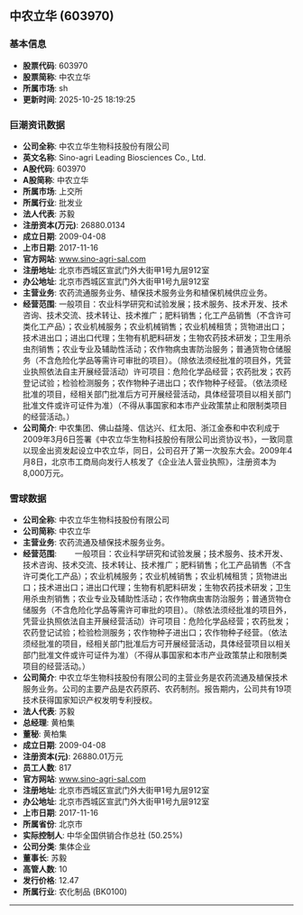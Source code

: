 ## 中农立华 (603970)

### 基本信息

- **股票代码**: 603970
- **股票简称**: 中农立华
- **所属市场**: sh
- **更新时间**: 2025-10-25 18:19:25

### 巨潮资讯数据

- **公司全称**: 中农立华生物科技股份有限公司
- **英文名称**: Sino-agri Leading Biosciences Co., Ltd.
- **A股代码**: 603970
- **A股简称**: 中农立华
- **所属市场**: 上交所
- **所属行业**: 批发业
- **法人代表**: 苏毅
- **注册资本(万元)**: 26880.0134
- **成立日期**: 2009-04-08
- **上市日期**: 2017-11-16
- **官方网站**: www.sino-agri-sal.com
- **注册地址**: 北京市西城区宣武门外大街甲1号九层912室
- **办公地址**: 北京市西城区宣武门外大街甲1号九层912室
- **主营业务**: 农药流通服务业务、植保技术服务业务和植保机械供应业务。
- **经营范围**: 一般项目：农业科学研究和试验发展；技术服务、技术开发、技术咨询、技术交流、技术转让、技术推广；肥料销售；化工产品销售（不含许可类化工产品）；农业机械服务；农业机械销售；农业机械租赁；货物进出口；技术进出口；进出口代理；生物有机肥料研发；生物农药技术研发；卫生用杀虫剂销售；农业专业及辅助性活动；农作物病虫害防治服务；普通货物仓储服务（不含危险化学品等需许可审批的项目）。（除依法须经批准的项目外，凭营业执照依法自主开展经营活动）许可项目：危险化学品经营；农药批发；农药登记试验；检验检测服务；农作物种子进出口；农作物种子经营。（依法须经批准的项目，经相关部门批准后方可开展经营活动，具体经营项目以相关部门批准文件或许可证件为准）（不得从事国家和本市产业政策禁止和限制类项目的经营活动。）
- **公司简介**: 中农集团、佛山益隆、信达兴、红太阳、浙江金泰和中农利成于2009年3月6日签署《中农立华生物科技股份有限公司出资协议书》，一致同意以现金出资发起设立中农立华，同日，公司召开了第一次股东大会。2009年4月8日，北京市工商局向发行人核发了《企业法人营业执照》，注册资本为8,000万元。

### 雪球数据

- **公司全称**: 中农立华生物科技股份有限公司
- **公司简称**: 中农立华
- **主营业务**: 农药流通及植保技术服务业务。
- **经营范围**: 　　一般项目：农业科学研究和试验发展；技术服务、技术开发、技术咨询、技术交流、技术转让、技术推广；肥料销售；化工产品销售（不含许可类化工产品）；农业机械服务；农业机械销售；农业机械租赁；货物进出口；技术进出口；进出口代理；生物有机肥料研发；生物农药技术研发；卫生用杀虫剂销售；农业专业及辅助性活动；农作物病虫害防治服务；普通货物仓储服务（不含危险化学品等需许可审批的项目）。（除依法须经批准的项目外，凭营业执照依法自主开展经营活动）许可项目：危险化学品经营；农药批发；农药登记试验；检验检测服务；农作物种子进出口；农作物种子经营。（依法须经批准的项目，经相关部门批准后方可开展经营活动，具体经营项目以相关部门批准文件或许可证件为准）（不得从事国家和本市产业政策禁止和限制类项目的经营活动。）
- **公司简介**: 中农立华生物科技股份有限公司的主营业务是农药流通及植保技术服务业务。公司的主要产品是农药原药、农药制剂。报告期内，公司共有19项技术获得国家知识产权发明专利授权。
- **法人代表**: 苏毅
- **总经理**: 黄柏集
- **董秘**: 黄柏集
- **成立日期**: 2009-04-08
- **注册资本(元)**: 26880.01万元
- **员工人数**: 817
- **官方网站**: www.sino-agri-sal.com
- **注册地址**: 北京市西城区宣武门外大街甲1号九层912室
- **办公地址**: 北京市西城区宣武门外大街甲1号九层912室
- **上市日期**: 2017-11-16
- **所属省份**: 北京市
- **实际控制人**: 中华全国供销合作总社 (50.25%)
- **公司分类**: 集体企业
- **董事长**: 苏毅
- **高管人数**: 10
- **发行价格**: 12.47
- **所属行业**: 农化制品 (BK0100)

---